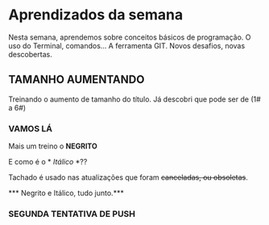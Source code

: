 # Aprendizados da semana

Nesta semana, aprendemos sobre conceitos básicos de programação.
O uso do Terminal, comandos... A ferramenta GIT.
Novos desafios, novas descobertas.

## TAMANHO AUMENTANDO
Treinando o aumento de tamanho do título. Já descobri que pode ser de (1# a 6#)

### VAMOS LÁ

Mais um treino o **NEGRITO**

E como é o * *Itálico* *??

Tachado é usado nas atualizações que foram ~~canceladas, ou obsoletas~~.

*** Negrito e Itálico, tudo junto.***

### SEGUNDA TENTATIVA DE PUSH ###
